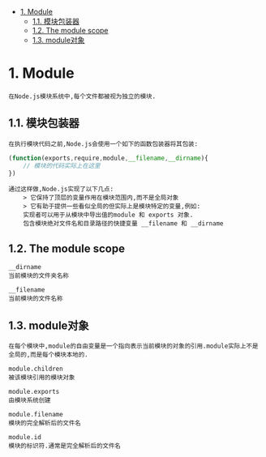 <!-- TOC -->

- [1. Module](#1-module)
    - [1.1. 模块包装器](#11-模块包装器)
    - [1.2. The module scope](#12-the-module-scope)
    - [1.3. module对象](#13-module对象)

<!-- /TOC -->

# 1. Module

    在Node.js模块系统中,每个文件都被视为独立的模块.

## 1.1. 模块包装器

    在执行模块代码之前,Node.js会使用一个如下的函数包装器将其包装:
```js
(function(exports,require,module,__filename,__dirname){
    // 模块的代码实际上在这里
})
```
    通过这样做,Node.js实现了以下几点:
        > 它保持了顶层的变量作用在模块范围内,而不是全局对象
        > 它有助于提供一些看似全局的但实际上是模块特定的变量,例如:
        实现者可以用于从模块中导出值的module 和 exports 对象.
        包含模块绝对文件名和目录路径的快捷变量 __filename 和 __dirname


## 1.2. The module scope

    __dirname
    当前模块的文件夹名称

    __filename
    当前模块的文件名称

## 1.3. module对象

    在每个模块中,module的自由变量是一个指向表示当前模块的对象的引用.module实际上不是全局的,而是每个模块本地的.

    module.children
    被该模块引用的模块对象

    module.exports
    由模块系统创建

    module.filename
    模块的完全解析后的文件名

    module.id
    模块的标识符.通常是完全解析后的文件名